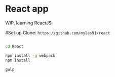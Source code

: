 # React app
WIP, learning ReactJS

#Set up
Clone: `https://github.com/myles91/react`

``` bash

cd React

npm install -g webpack
npm install

gulp